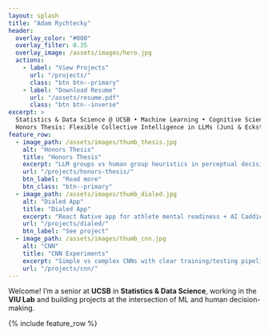 ```yaml
---
layout: splash
title: "Adam Rychtecky"
header:
  overlay_color: "#000"
  overlay_filter: 0.35
  overlay_image: /assets/images/hero.jpg
  actions:
    - label: "View Projects"
      url: "/projects/"
      class: "btn btn--primary"
    - label: "Download Resume"
      url: "/assets/resume.pdf"
      class: "btn btn--inverse"
excerpt: >
  Statistics & Data Science @ UCSB • Machine Learning • Cognitive Science  
  Honors Thesis: Flexible Collective Intelligence in LLMs (Juni & Eckstein inspired)
feature_row:
  - image_path: /assets/images/thumb_thesis.jpg
    alt: "Honors Thesis"
    title: "Honors Thesis"
    excerpt: "LLM groups vs human group heuristics in perceptual decisions."
    url: "/projects/honors-thesis/"
    btn_label: "Read more"
    btn_class: "btn--primary"
  - image_path: /assets/images/thumb_dialed.jpg
    alt: "Dialed App"
    title: "Dialed App"
    excerpt: "React Native app for athlete mental readiness + AI Caddie."
    url: "/projects/dialed/"
    btn_label: "See project"
  - image_path: /assets/images/thumb_cnn.jpg
    alt: "CNN"
    title: "CNN Experiments"
    excerpt: "Simple vs complex CNNs with clear training/testing pipeline."
    url: "/projects/cnn/"
---
```


Welcome! I’m a senior at **UCSB** in **Statistics & Data Science**, working in the **VIU Lab** and building projects at the intersection of ML and human decision-making.

{% include feature_row %}
